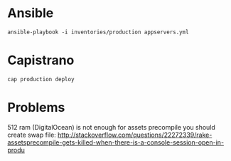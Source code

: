# Ansible
`ansible-playbook -i inventories/production appservers.yml`

# Capistrano
`cap production deploy`

# Problems
512 ram (DigitalOcean) is not enough for assets precompile you should create swap file:
http://stackoverflow.com/questions/22272339/rake-assetsprecompile-gets-killed-when-there-is-a-console-session-open-in-produ